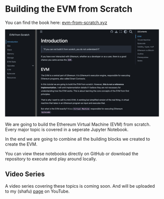 # Building the EVM from Scratch

You can find the book here: [evm-from-scratch.xyz](https://evm-from-scratch.xyz/content/intro.html)

![codes](static/evm-from-scratch.png)

We are going to build the Ethereum Virtual Machine (EVM) from scratch. Every major topic is covered in a seperate Jupyter Notebook. 

In the end we are going to combine all the building blocks we created to create the EVM.

You can view these notebooks directly on GitHub or download the repository to execute and play around locally.

## Video Series

A video series covering these topics is coming soon. And will be uploaded to my (shafu) [page](https://www.youtube.com/channel/UCI9MdYsFm9h7W9jyP6Uxxbw) on YouTube.
